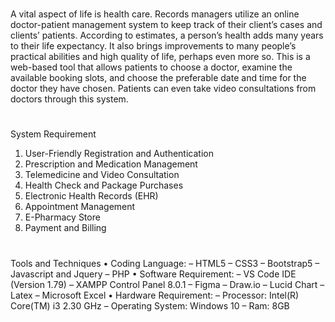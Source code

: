 # 
A vital aspect of life is health care. Records managers utilize an online doctor-patient
management system to keep track of their client’s cases and clients’ patients. According
to estimates, a person’s health adds many years to their life expectancy. It also brings
improvements to many people’s practical abilities and high quality of life, perhaps even
more so. This is a web-based tool that allows patients to choose a doctor, examine the
available booking slots, and choose the preferable date and time for the doctor they have
chosen. Patients can even take video consultations from doctors through this system.
# 
System Requirement
1. User-Friendly Registration and Authentication
2. Prescription and Medication Management
3. Telemedicine and Video Consultation
4. Health Check and Package Purchases
5. Electronic Health Records (EHR)
6. Appointment Management
7. E-Pharmacy Store
8. Payment and Billing
# 
Tools and Techniques
• Coding Language:
– HTML5
– CSS3
– Bootstrap5
– Javascript and Jquery
– PHP
• Software Requirement:
– VS Code IDE (Version 1.79)
– XAMPP Control Panel 8.0.1
– Figma
– Draw.io
– Lucid Chart
– Latex
– Microsoft Excel
• Hardware Requirement:
– Processor: Intel(R) Core(TM) i3 2.30 GHz
– Operating System: Windows 10
– Ram: 8GB
